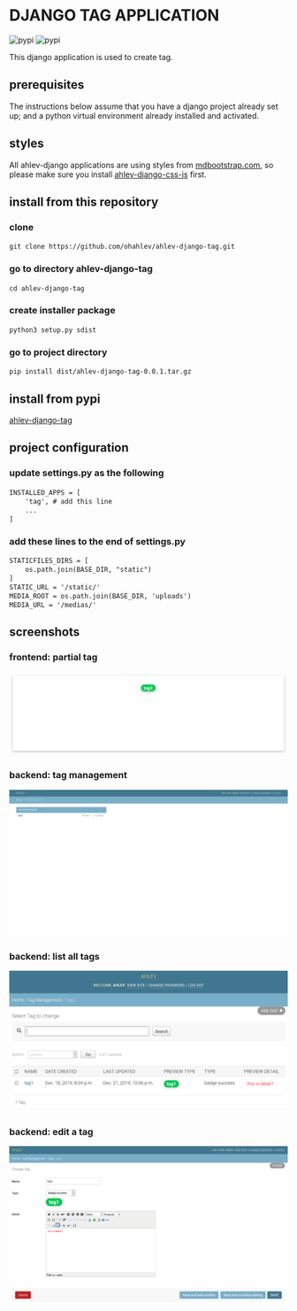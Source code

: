 # DJANGO TAG APPLICATION
![pypi](https://img.shields.io/pypi/v/ahlev-django-about-us) ![pypi](https://img.shields.io/pypi/status/ahlev-django-about-us)

This django application is used to create tag.

## prerequisites
The instructions below assume that you have a django project already set up; and a python virtual environment already installed and activated. 

## styles
All ahlev-django applications are using styles from [mdbootstrap.com](https://mdbootstrap.com), so please make sure you install [ahlev-django-css-js](https://github.com/ohahlev/ahlev-django-css-js.git) first.

## install from this repository
### clone
```
git clone https://github.com/ohahlev/ahlev-django-tag.git
```

### go to directory ahlev-django-tag
```
cd ahlev-django-tag
```

### create installer package
```
python3 setup.py sdist
```

### go to project directory
```
pip install dist/ahlev-django-tag-0.0.1.tar.gz
```

## install from pypi
[ahlev-django-tag](https://pypi.org/project/ahlev-django-tag/)

## project configuration
### update settings.py as the following
```
INSTALLED_APPS = [
    'tag', # add this line
    ...
]
```

### add these lines to the end of settings.py
```
STATICFILES_DIRS = [
    os.path.join(BASE_DIR, "static")
]
STATIC_URL = '/static/'
MEDIA_ROOT = os.path.join(BASE_DIR, 'uploads')
MEDIA_URL = '/medias/'
```

## screenshots
### frontend: partial tag
![](screenshot/tag_frontend.png)

### backend: tag management
![](screenshot/tag_backend1.png)

### backend: list all tags
![](screenshot/tag_backend2.png)

### backend: edit a tag
![](screenshot/tag_backend3.png)
